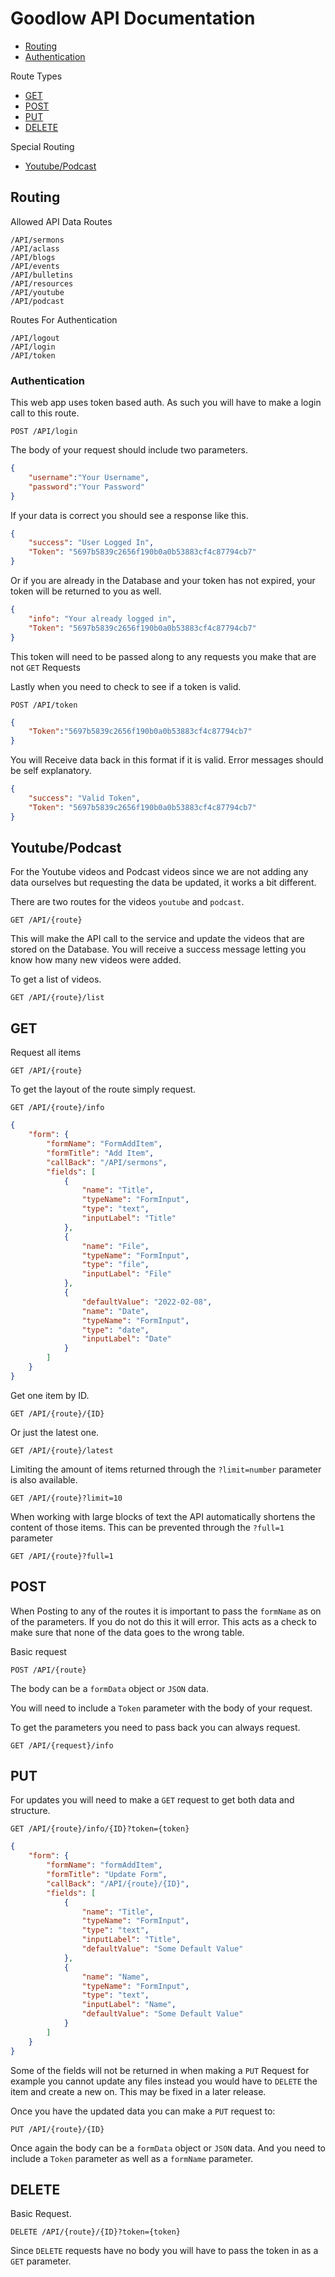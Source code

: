 # Goodlow API Documentation

- [Routing](https://github.com/OwenRempel/GoodlowEFC/tree/main/API#routing)
- [Authentication](https://github.com/OwenRempel/GoodlowEFC/tree/main/API#authentication)

Route Types
- [GET](https://github.com/OwenRempel/GoodlowEFC/tree/main/API#get)
- [POST](https://github.com/OwenRempel/GoodlowEFC/tree/main/API#post)
- [PUT](https://github.com/OwenRempel/GoodlowEFC/tree/main/API#put)
- [DELETE](https://github.com/OwenRempel/GoodlowEFC/tree/main/API#delete)
  
Special Routing
- [Youtube/Podcast](https://github.com/OwenRempel/GoodlowEFC/tree/main/API#youtubepodcast)
## Routing
Allowed API Data Routes
```
/API/sermons
/API/aclass
/API/blogs
/API/events
/API/bulletins
/API/resources
/API/youtube
/API/podcast
```

Routes For Authentication

```
/API/logout
/API/login
/API/token
```

### Authentication

This web app uses token based auth. As such you will have to make a login call to this route.

```http
POST /API/login
```
The body of your request should include two parameters.

```JSON
{
    "username":"Your Username",
    "password":"Your Password"
}
```
If your data is correct you should see a response like this.
```JSON
{
    "success": "User Logged In",
    "Token": "5697b5839c2656f190b0a0b53883cf4c87794cb7"
}
```
Or if you are already in the Database and your token has not expired, your token will be returned to you as well.
```JSON
{
    "info": "Your already logged in",
    "Token": "5697b5839c2656f190b0a0b53883cf4c87794cb7"
}
```
This token will need to be passed along to any requests you make that are not <code>GET</code> Requests

Lastly when you need to check to see if a token is valid. 
```http
POST /API/token
```
```JSON
{
    "Token":"5697b5839c2656f190b0a0b53883cf4c87794cb7"
}
```
You will Receive data back in this format if it is valid. Error messages should be self explanatory.
```JSON
{
    "success": "Valid Token",
    "Token": "5697b5839c2656f190b0a0b53883cf4c87794cb7"
}
```
## Youtube/Podcast
For the Youtube videos and Podcast videos since we are not adding any data ourselves but requesting the data be updated, it works a bit different.

There are two routes for the videos <code>youtube</code> and <code>podcast</code>.


```http
GET /API/{route}
```
This will make the API call to the service and update the videos that are stored on the Database.
You will receive a success message letting you know how many new videos were added.

To get a list of videos.
```http
GET /API/{route}/list
```

## GET

Request all items
```http
GET /API/{route}
```
To get the layout of the route simply request.
```http
GET /API/{route}/info
```
```JSON
{
    "form": {
        "formName": "FormAddItem",
        "formTitle": "Add Item",
        "callBack": "/API/sermons",
        "fields": [
            {
                "name": "Title",
                "typeName": "FormInput",
                "type": "text",
                "inputLabel": "Title"
            },
            {
                "name": "File",
                "typeName": "FormInput",
                "type": "file",
                "inputLabel": "File"
            },
            {
                "defaultValue": "2022-02-08",
                "name": "Date",
                "typeName": "FormInput",
                "type": "date",
                "inputLabel": "Date"
            }
        ]
    }
}
```

Get one item by ID.

```http
GET /API/{route}/{ID}
```
Or just the latest one.

```http
GET /API/{route}/latest
```

Limiting the amount of items returned through the <code>?limit=number</code> parameter is also available.


```http
GET /API/{route}?limit=10
```

When working with large blocks of text the API automatically shortens the content of those items. This can be prevented through the <code>?full=1</code> parameter

```http
GET /API/{route}?full=1
```


## POST

When Posting to any of the routes it is important to pass the <code>formName</code> as on of the parameters. If you do not do this it will error. This acts as a check to make sure that none of the data goes to the wrong table.

Basic request
```http
POST /API/{route}
```
The body can be a <code>formData</code> object or <code>JSON</code> data.

You will need to include a <code>Token</code> parameter with the body of your request.

To get the parameters you need to pass back you can always request.
```http
GET /API/{request}/info
```




## PUT

For updates you will need to make a <code>GET</code> request to get both data and structure.
```http
GET /API/{route}/info/{ID}?token={token}
```

```JSON
{
    "form": {
        "formName": "formAddItem",
        "formTitle": "Update Form",
        "callBack": "/API/{route}/{ID}",
        "fields": [
            {
                "name": "Title",
                "typeName": "FormInput",
                "type": "text",
                "inputLabel": "Title",
                "defaultValue": "Some Default Value"
            },
            {
                "name": "Name",
                "typeName": "FormInput",
                "type": "text",
                "inputLabel": "Name",
                "defaultValue": "Some Default Value"
            }
        ]
    }
}
```


Some of the fields will not be returned in when making a <code>PUT</code> Request for example you cannot update any files instead you would have to <code>DELETE</code> the item and create a new on. This may be fixed in a later release.

Once you have the updated data you can make a <code>PUT</code> request to:
```http
PUT /API/{route}/{ID}
```
Once again the body can be a <code>formData</code> object or <code>JSON</code> data.
And you need to include a <code>Token</code> parameter as well as a <code>formName</code> parameter.

## DELETE
Basic Request.
```http
DELETE /API/{route}/{ID}?token={token}
```
Since <code>DELETE</code> requests have no body you will have to pass the token in as a <code>GET</code> parameter.